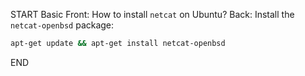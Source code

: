 START
Basic
Front: How to install `netcat` on Ubuntu?
Back: 
Install the `netcat-openbsd` package:
```sh
apt-get update && apt-get install netcat-openbsd
```
<!--ID: 1745238713589-->
END
